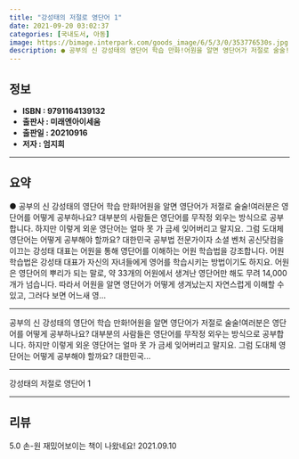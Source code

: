```yaml
---
title: "강성태의 저절로 영단어 1"
date: 2021-09-20 03:02:37
categories: [국내도서, 아동]
image: https://bimage.interpark.com/goods_image/6/5/3/0/353776530s.jpg
description: ● 공부의 신 강성태의 영단어 학습 만화!어원을 알면 영단어가 저절로 술술!여러분은 영단어를 어떻게 공부하나요? 대부분의 사람들은 영단어를 무작정 외우는 방식으로 공부합니다. 하지만 이렇게 외운 영단어는 얼마 못 가 금세 잊어버리고 말지요. 그럼 도대체 영단어는 어떻게 공부해야 할까요
---
```


## **정보**

- **ISBN : 9791164139132**
- **출판사 : 미래엔아이세움**
- **출판일 : 20210916**
- **저자 : 엄지희**

------



## **요약**

●  공부의 신 강성태의 영단어 학습 만화!어원을 알면 영단어가 저절로 술술!여러분은 영단어를 어떻게 공부하나요? 대부분의 사람들은 영단어를 무작정 외우는 방식으로 공부합니다. 하지만 이렇게 외운 영단어는 얼마 못 가 금세 잊어버리고 말지요. 그럼 도대체 영단어는 어떻게 공부해야 할까요? 대한민국 공부법 전문가이자 소셜 벤처 공신닷컴을 이끄는 강성태 대표는 어원을 통해 영단어를 이해하는 어원 학습법을 강조합니다. 어원 학습법은 강성태 대표가 자신의 자녀들에게 영어를 학습시키는 방법이기도 하지요. 어원은 영단어의 뿌리가 되는 말로, 약 33개의 어원에서 생겨난 영단어만 해도 무려 14,000개가 넘습니다. 따라서 어원을 알면 영단어가 어떻게 생겨났는지 자연스럽게 이해할 수 있고, 그러다 보면 어느새 영...

------

공부의 신 강성태의 영단어 학습 만화!어원을 알면 영단어가 저절로 술술!여러분은 영단어를 어떻게 공부하나요? 대부분의 사람들은 영단어를 무작정 외우는 방식으로 공부합니다. 하지만 이렇게 외운 영단어는 얼마 못 가 금세 잊어버리고 말지요. 그럼 도대체 영단어는 어떻게 공부해야 할까요? 대한민국... 

------


강성태의 저절로 영단어 1 

------


## **리뷰** 

5.0 손-원 재밌어보이는 책이 나왔네요! 2021.09.10 <br/>